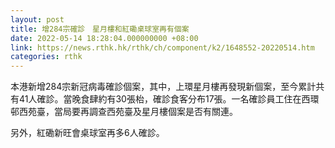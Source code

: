 ```yaml
---
layout: post
title: 增284宗確診　星月樓和紅磡桌球室再有個案
date: 2022-05-14 18:28:04.000000000 +08:00
link: https://news.rthk.hk/rthk/ch/component/k2/1648552-20220514.htm
categories: rthk
---
```


本港新增284宗新冠病毒確診個案，其中，上環星月樓再發現新個案，至今累計共有41人確診。當晚食肆約有30張枱，確診食客分布17張。一名確診員工住在西環邨西苑臺，當局要再調查西苑臺及星月樓個案是否有關連。

另外，紅磡新旺會桌球室再多6人確診。

